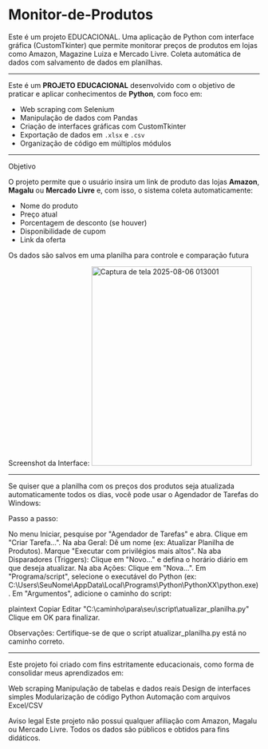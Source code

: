 # Monitor-de-Produtos
Este é um projeto EDUCACIONAL. Uma aplicação de Python com interface gráfica (CustomTkinter) que permite monitorar preços de produtos em lojas como Amazon, Magazine Luiza e Mercado Livre.  Coleta automática de dados com salvamento de dados em planilhas.

-----------------------------------------------------------------------------------------------------------------------------

Este é um **PROJETO EDUCACIONAL** desenvolvido com o objetivo de praticar e aplicar conhecimentos de **Python**, com foco em:

- Web scraping com Selenium
- Manipulação de dados com Pandas
- Criação de interfaces gráficas com CustomTkinter
- Exportação de dados em `.xlsx` e `.csv`
- Organização de código em múltiplos módulos

--------------------------------------------------

Objetivo

O projeto permite que o usuário insira um link de produto das lojas **Amazon**, **Magalu** ou **Mercado Livre** e, com isso, o sistema coleta automaticamente:

- Nome do produto
- Preço atual
- Porcentagem de desconto (se houver)
- Disponibilidade de cupom
- Link da oferta

Os dados são salvos em uma planilha para controle e comparação futura

Screenshot da Interface:
<img width="321" height="399" alt="Captura de tela 2025-08-06 013001" src="https://github.com/user-attachments/assets/f05ed071-1a49-4f69-ad20-193348b85fb6" />

--------------------------------------------------------------------------------------------------------------------------------------------------------------
Se quiser que a planilha com os preços dos produtos seja atualizada automaticamente todos os dias, você pode usar o Agendador de Tarefas do Windows:

 Passo a passo:

No menu Iniciar, pesquise por "Agendador de Tarefas" e abra.
Clique em "Criar Tarefa...".
Na aba Geral:
Dê um nome (ex: Atualizar Planilha de Produtos).
Marque "Executar com privilégios mais altos".
Na aba Disparadores (Triggers):
Clique em "Novo..." e defina o horário diário em que deseja atualizar.
Na aba Ações:
Clique em "Nova...".
Em "Programa/script", selecione o executável do Python (ex: C:\Users\SeuNome\AppData\Local\Programs\Python\PythonXX\python.exe).
Em "Argumentos", adicione o caminho do script:

plaintext
Copiar
Editar
"C:\caminho\para\seu\script\atualizar_planilha.py"
Clique em OK para finalizar.

Observações:
Certifique-se de que o script atualizar_planilha.py está no caminho correto.

---------------------------------------------------------------------------------------------------------------------------------

Este projeto foi criado com fins estritamente educacionais, como forma de consolidar meus aprendizados em:

Web scraping
Manipulação de tabelas e dados reais
Design de interfaces simples
Modularização de código Python
Automação com arquivos Excel/CSV

Aviso legal
Este projeto não possui qualquer afiliação com Amazon, Magalu ou Mercado Livre.
Todos os dados são públicos e obtidos para fins didáticos.


